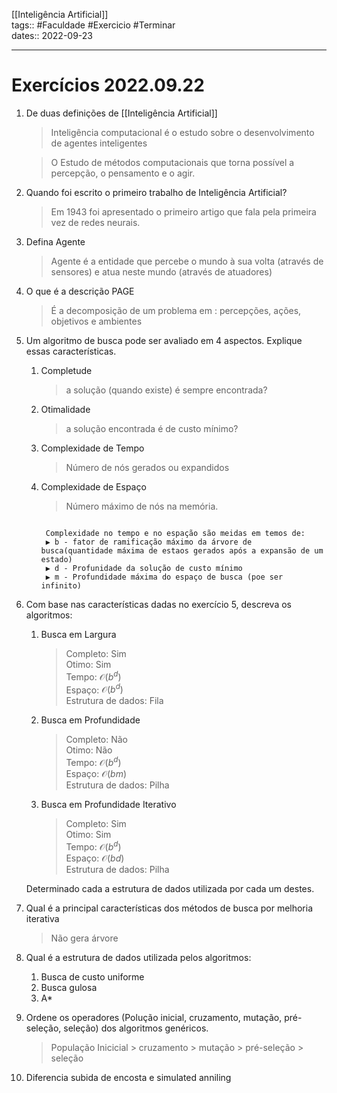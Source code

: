 [[Inteligência Artificial]]  
tags::  #Faculdade #Exercicio #Terminar  
dates:: 2022-09-23    

---
# Exercícios 2022.09.22  
1. De duas definições de [[Inteligência Artificial]]
	> Inteligência computacional é o estudo sobre o desenvolvimento de agentes inteligentes  
	
	> O Estudo de métodos computacionais que torna possível a percepção, o pensamento e o agir.
2. Quando foi escrito o primeiro trabalho de Inteligência Artificial?
	> Em 1943 foi apresentado o primeiro artigo que fala pela primeira vez de redes neurais.
3. Defina Agente
	> Agente é a entidade que percebe o mundo à sua volta (através de sensores) e atua neste mundo (através de atuadores)
4. O que é a descrição PAGE
	> É a decomposição de um problema em : percepções, ações, objetivos e ambientes
5. Um algoritmo de busca pode ser avaliado em 4 aspectos. Explique essas características.
	1. Completude
		> a solução (quando existe) é sempre encontrada?
	2. Otimalidade
		> a solução encontrada é de custo mínimo?
	3. Complexidade de Tempo
		> Número de nós gerados ou expandidos
	4. Complexidade de Espaço
		> Número máximo de nós na memória.
		```ad-note
	 
		 Complexidade no tempo e no espação são meidas em temos de:  
		 ▶ b - fator de ramificação máximo da árvore de busca(quantidade máxima de estaos gerados após a expansão de um estado)  
		 ▶ d - Profunidade da solução de custo mínimo  
		 ▶ m - Profundidade máxima do espaço de busca (poe ser infinito) 
		 ```
1. Com base nas características dadas no exercício 5, descreva os algoritmos:
	1. Busca em Largura
		> Completo: Sim  
		> Otimo: Sim  
		> Tempo: $\mathcal{O}(b^d)$  
		> Espaço: $\mathcal{O}(b^d)$  
		> Estrutura de dados: Fila
	1. Busca em Profundidade
		> Completo: Não  
		> Otimo: Não  
		> Tempo: $\mathcal{O}(b^d)$  
		> Espaço: $\mathcal{O}(bm)$  
		> Estrutura de dados: Pilha  
	1. Busca em Profundidade Iterativo
		> Completo: Sim  
		> Otimo: Sim  
		> Tempo: $\mathcal{O}(b^d)$  
		> Espaço: $\mathcal{O}(bd)$  
		> Estrutura de dados: Pilha
	
	Determinado cada a estrutura de dados utilizada por cada um destes.

1. Qual é a principal características dos métodos de busca por melhoria iterativa
	> Não gera árvore
1. Qual é a estrutura de dados utilizada pelos algoritmos:
	1. Busca de custo uniforme
	2. Busca gulosa
	3. A*
2. Ordene os operadores (Polução inicial, cruzamento, mutação, pré-seleção, seleção) dos algoritmos genéricos.
	> População Inicicial > cruzamento > mutação > pré-seleção > seleção
1. Diferencia subida de encosta e simulated anniling